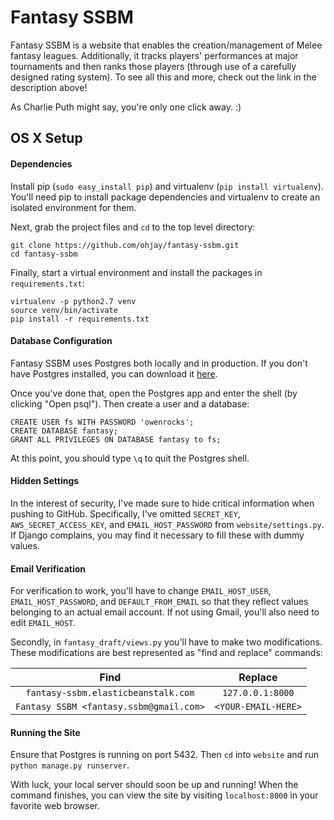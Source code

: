 # Fantasy SSBM
Fantasy SSBM is a website that enables the creation/management of Melee fantasy leagues. Additionally, it tracks players' performances at major tournaments and then ranks those players (through use of a carefully designed rating system). To see all this and more, check out the link in the description above! 

As Charlie Puth might say, you're only one click away. :)

## OS X Setup
#### Dependencies
Install pip (`sudo easy_install pip`) and virtualenv (`pip install virtualenv`). You'll need pip to install package dependencies and virtualenv to create an isolated environment for them.

Next, grab the project files and `cd` to the top level directory:
```
git clone https://github.com/ohjay/fantasy-ssbm.git
cd fantasy-ssbm
```

Finally, start a virtual environment and install the packages in `requirements.txt`:
```
virtualenv -p python2.7 venv
source venv/bin/activate
pip install -r requirements.txt
```

#### Database Configuration
Fantasy SSBM uses Postgres both locally and in production. If you don't have Postgres installed, you can download it [here](http://www.postgresql.org/).

Once you've done that, open the Postgres app and enter the shell (by clicking "Open psql"). Then create a user and a database:
```
CREATE USER fs WITH PASSWORD 'owenrocks';
CREATE DATABASE fantasy;
GRANT ALL PRIVILEGES ON DATABASE fantasy to fs;
```

At this point, you should type `\q` to quit the Postgres shell.

#### Hidden Settings
In the interest of security, I've made sure to hide critical information when pushing to GitHub. Specifically, I've omitted `SECRET_KEY`, `AWS_SECRET_ACCESS_KEY`, and `EMAIL_HOST_PASSWORD` from `website/settings.py`. If Django complains, you may find it necessary to fill these with dummy values.

#### Email Verification
For verification to work, you'll have to change `EMAIL_HOST_USER`, `EMAIL_HOST_PASSWORD`, and `DEFAULT_FROM_EMAIL` so that they reflect values belonging to an actual email account. If not using Gmail, you'll also need to edit `EMAIL_HOST`.

Secondly, in `fantasy_draft/views.py` you'll have to make two modifications. These modifications are best represented as "find and replace" commands:

| Find                                    | Replace             |
|:---------------------------------------:|:-------------------:|
| `fantasy-ssbm.elasticbeanstalk.com`     | `127.0.0.1:8000`    |
| `Fantasy SSBM <fantasy.ssbm@gmail.com>` | `<YOUR-EMAIL-HERE>` |

#### Running the Site
Ensure that Postgres is running on port 5432. Then `cd` into `website` and run `python manage.py runserver`. 

With luck, your local server should soon be up and running! When the command finishes, you can view the site by visiting `localhost:8000` in your favorite web browser.
